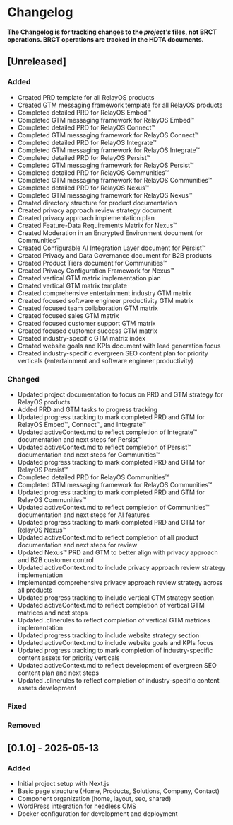 # Changelog

**The Changelog is for tracking changes to the *project's* files, not BRCT operations. BRCT operations are tracked in the HDTA documents.**

## [Unreleased]

### Added
- Created PRD template for all RelayOS products
- Created GTM messaging framework template for all RelayOS products
- Completed detailed PRD for RelayOS Embed™
- Completed GTM messaging framework for RelayOS Embed™
- Completed detailed PRD for RelayOS Connect™
- Completed GTM messaging framework for RelayOS Connect™
- Completed detailed PRD for RelayOS Integrate™
- Completed GTM messaging framework for RelayOS Integrate™
- Completed detailed PRD for RelayOS Persist™
- Completed GTM messaging framework for RelayOS Persist™
- Completed detailed PRD for RelayOS Communities™
- Completed GTM messaging framework for RelayOS Communities™
- Completed detailed PRD for RelayOS Nexus™
- Completed GTM messaging framework for RelayOS Nexus™
- Created directory structure for product documentation
- Created privacy approach review strategy document
- Created privacy approach implementation plan
- Created Feature-Data Requirements Matrix for Nexus™
- Created Moderation in an Encrypted Environment document for Communities™
- Created Configurable AI Integration Layer document for Persist™
- Created Privacy and Data Governance document for B2B products
- Created Product Tiers document for Communities™
- Created Privacy Configuration Framework for Nexus™
- Created vertical GTM matrix implementation plan
- Created vertical GTM matrix template
- Created comprehensive entertainment industry GTM matrix
- Created focused software engineer productivity GTM matrix
- Created focused team collaboration GTM matrix
- Created focused sales GTM matrix
- Created focused customer support GTM matrix
- Created focused customer success GTM matrix
- Created industry-specific GTM matrix index
- Created website goals and KPIs document with lead generation focus
- Created industry-specific evergreen SEO content plan for priority verticals (entertainment and software engineer productivity)

### Changed
- Updated project documentation to focus on PRD and GTM strategy for RelayOS products
- Added PRD and GTM tasks to progress tracking
- Updated progress tracking to mark completed PRD and GTM for RelayOS Embed™, Connect™, and Integrate™
- Updated activeContext.md to reflect completion of Integrate™ documentation and next steps for Persist™
- Updated activeContext.md to reflect completion of Persist™ documentation and next steps for Communities™
- Updated progress tracking to mark completed PRD and GTM for RelayOS Persist™
- Completed detailed PRD for RelayOS Communities™
- Completed GTM messaging framework for RelayOS Communities™
- Updated progress tracking to mark completed PRD and GTM for RelayOS Communities™
- Updated activeContext.md to reflect completion of Communities™ documentation and next steps for AI features
- Updated progress tracking to mark completed PRD and GTM for RelayOS Nexus™
- Updated activeContext.md to reflect completion of all product documentation and next steps for review
- Updated Nexus™ PRD and GTM to better align with privacy approach and B2B customer control
- Updated activeContext.md to include privacy approach review strategy implementation
- Implemented comprehensive privacy approach review strategy across all products
- Updated progress tracking to include vertical GTM strategy section
- Updated activeContext.md to reflect completion of vertical GTM matrices and next steps
- Updated .clinerules to reflect completion of vertical GTM matrices implementation
- Updated progress tracking to include website strategy section
- Updated activeContext.md to include website goals and KPIs focus
- Updated progress tracking to mark completion of industry-specific content assets for priority verticals
- Updated activeContext.md to reflect development of evergreen SEO content plan and next steps
- Updated .clinerules to reflect completion of industry-specific content assets development

### Fixed

### Removed

## [0.1.0] - 2025-05-13
### Added
- Initial project setup with Next.js
- Basic page structure (Home, Products, Solutions, Company, Contact)
- Component organization (home, layout, seo, shared)
- WordPress integration for headless CMS
- Docker configuration for development and deployment
